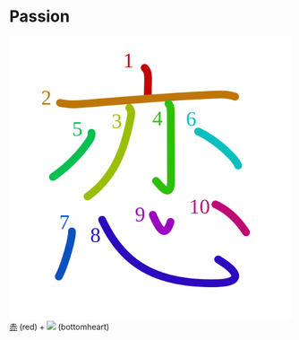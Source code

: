# Passion
![604b](Kanji/kanji-colorize/604b.svg)
[赤](Kanji/kanji-dict/赤.md) (red) + ![](http://www.kanjidamage.com/assets/radsmall/heartbottom-9e56e0a0233a18e46572cd863b74559bcd8b77d7b5b1bbbed4af2b91f061d5ba.jpg) (bottomheart)